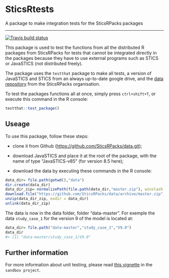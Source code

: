 
<!-- README.md is generated from README.Rmd. Please edit that file -->

# SticsRtests

A package to make integration tests for the SticsRPacks packages

-----

<!-- badges: start -->

[![Travis build
status](https://travis-ci.org/SticsRPacks/SticsRTests.svg?branch=master)](https://travis-ci.org/SticsRPacks/SticsRTests)
<!-- badges: end -->

This package is used to test the functions from all the distributed R
packages from SticsRPacks for tests that cannot be integrated directly
in the packages because they have to use external programs such as STICS
or JavaSTICS (not distributed freely).

The package uses the `testthat` package to make all tests, a version of
JavaSTICS and STICS from an always up-to-date google drive, and the
[data repository](https://github.com/SticsRPacks/data) from the
SticsRPacks organisation.

To test the packages functions all at once, simply press `ctrl+shift+T`,
or execute this command in the R console:

``` r
testthat::test_package()
```

## Useage

To use this package, follow these steps:

  - clone it from Github (<https://github.com/SticsRPacks/data.git>);

  - download JavaSTICS and place it at the root of the package, with the
    name of type “JavaSTICS-v85” (for version 8.5 here);

  - download the data by executing these commands in the R console:

<!-- end list -->

``` r
data_dir= file.path(getwd(),"data")
dir.create(data_dir)
data_dir_zip= normalizePath(file.path(data_dir,"master.zip"), winslash = "/", mustWork = FALSE)
download.file("https://github.com/SticsRPacks/data/archive/master.zip", data_dir_zip)
unzip(data_dir_zip, exdir = data_dir)
unlink(data_dir_zip)
```

The data is now in the data folder, folder “data-master”. For exemple
the data `study_case_1` for the version 9 of the model is located at:

``` r
data_dir= file.path("data-master","study_case_1","V9.0")
data_dir
#> [1] "data-master/study_case_1/V9.0"
```

## Further information

For more information about unit testing, please read [this
vignette](https://sticsrpacks.github.io/sandbox/articles/make-a-package.html#test-your-functions)
in the `sandbox project`.
